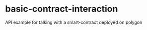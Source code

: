 # basic-contract-interaction

API example for talking with a smart-contract deployed on polygon 



